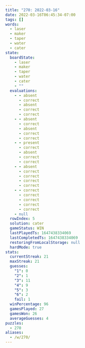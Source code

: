 ```yaml
---
title: "270: 2022-03-16"
date: 2022-03-16T06:45:34-07:00
tags: []
words:
  - laser
  - maker
  - taper
  - water
  - cater
state:
  boardState:
    - laser
    - maker
    - taper
    - water
    - cater
    - ""
  evaluations:
    - - absent
      - correct
      - absent
      - correct
      - correct
    - - absent
      - correct
      - absent
      - correct
      - correct
    - - present
      - correct
      - absent
      - correct
      - correct
    - - absent
      - correct
      - correct
      - correct
      - correct
    - - correct
      - correct
      - correct
      - correct
      - correct
    - null
  rowIndex: 5
  solution: cater
  gameStatus: WIN
  lastPlayedTs: 1647438334069
  lastCompletedTs: 1647438334069
  restoringFromLocalStorage: null
  hardMode: true
stats:
  currentStreak: 21
  maxStreak: 21
  guesses:
    "1": 0
    "2": 1
    "3": 11
    "4": 9
    "5": 3
    "6": 2
    fail: 1
  winPercentage: 96
  gamesPlayed: 27
  gamesWon: 26
  averageGuesses: 4
puzzles:
  - 270
aliases:
  - /w/270/
---
```

<!-- more -->
